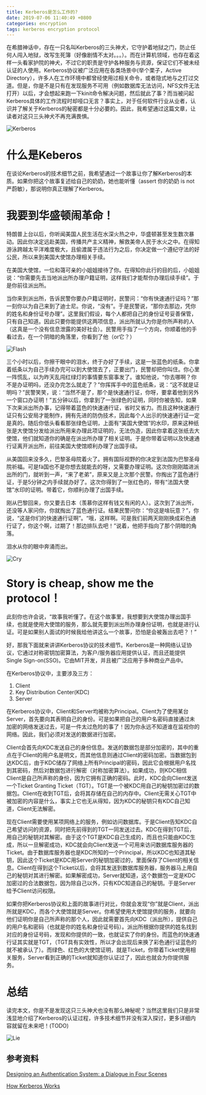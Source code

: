```yaml
---
title: Kerberos是怎么工作的?
date: 2019-07-06 11:40:49 +0800
categories: encryption
tags: kerberos encryption protocol
---
```

在希腊神话中，存在一只名叫Kerberos的三头神犬，它守护着地狱之门，防止任何人闯入地狱，改写生死簿（好像剧情不太对。。。）。而在计算机领域，也存在着这样一头看家护院的神犬，不过它的职责是守护各种服务与资源，保证它们不被未经认证的人使用。Kerberos协议被广泛应用在各类场景中(举个栗子，Active Directory），许多人在工作环境中都曾经使用过相关命令，或者隐式地与之打过交道。但是，你是不是只有在发现服务不可用（例如数据库无法访问，NFS文件无法打开）以后，才会想起来跑一下kinit命令解决问题，然后就此了事？而当被问起Kerberos具体的工作流程时却哑口无言？事实上，对于任何软件行业从业者，认识并了解关于Kerberos的秘密都是十分必要的。因此，我希望通过这篇文章，让读者对这只三头神犬不再充满畏惧。

![Kerberos](/assets/imgs/Kerberos/kerberos-log.jpg)

# 什么是Keberos

在谈论Kerberos的技术细节之前，我希望通过一个故事让你了解Kerberos的本质。如果你把这个故事复述给自己的奶奶，她也能听懂（assert 你的奶奶 is not 严蔚敏），那说明你真正理解了Kerberos。

# 我要到华盛顿闹革命！

特朗普上台以后，你听闻美国人民生活在水深火热之中，华盛顿甚至发生数次暴动。因此你决定远赴美国，传播共产主义精神，解救美帝人民于水火之中。在得知游泳跨越太平洋难度极大，且偷渡属于违法行为之后，你决定做一个遵纪守法的好公民，所以来到美国大使馆办理相关手续。

在美国大使馆，一位和蔼可亲的小姐姐接待了你。在得知你此行的目的后，小姐姐说：“你需要先去当地派出所办理户籍证明，这样我们才能帮你办理后续手续”。于是你前往派出所。

当你来到派出所，告诉民警你要办户籍证明时，民警问：“你有快速通行证吗？”那一刻你以为自己来到了迪士尼。你说，“没有”。于是民警说，“那你去那边，凭你的姓名和身份证号办理”。这里我们假设，每个人都把自己的身份证号妥善保管，只有自己知道。因此只要你能提供这两项信息，派出所就认为你是你所声称的人（这真是一个没有信息泄露的美好社会）。民警用手指了一个方向，你顺着他的手看过去，在一个阴暗的角落里，你看到了他（or它？）

![Flash](/assets/imgs/Kerberos/flash.jpg)

三个小时以后，你擦干眼中的泪水，终于办好了手续，这是一张蓝色的纸条。你拿着纸条以为自己手续办完可以到大使馆去了，正要出门，民警却把你叫住。你心里一阵慌乱，以为昨天乱闯红绿灯的事情要东窗事发了。谁知他说，“你去哪啊？你不是办证明吗，还没办完怎么就走了？”你挥挥手中的蓝色纸条，说：“这不就是证明吗？”民警笑笑，说：“当然不是了，那个是快速通行证，你呀，要拿着他到另外一个窗口办证明！”五分钟以后，你拿到了一张绿色的证明，同时你被告知，如果下次来派出所办事，记得带着蓝色的快速通行证，省时又省力。而且这种快速通行证只有公安局才能制作，拥有先进的防伪技术，因此每个人出示的快速通行证一定是真的。随后你低头看看那张绿色证明，上面有“美国大使馆”的水印，原来这种纸张是大使馆分发给派出所用来办理此项证明的，无法伪造，因此你拿着这张纸去大使馆，他们就知道你的确是在派出所办理了相关证明。于是你带着证明以及快速通行证离开派出所，前往美国大使馆顺利办理了出国手续。

从美国回来没多久，巴黎圣母院着火了。拥有国际视野的你决定到法国为巴黎圣母院祈福。可是fà国也不是你想去就能去的呀，又需要办理证明。这次你刚刚踏进派出所的门，就听到一声，“来了老弟”，原来又是上次那个民警。你掏出了蓝色通行证，于是5分钟之内手续就办好了。这次你得到了一张红色的，带有“法国大使馆”水印的证明。带着它，你顺利办理了出国手续。

刚从巴黎回来，你又要去日本（羡慕你这样有钱又有闲的人）。这次到了派出所，还没等人家问你，你就掏出了蓝色通行证。结果民警问你：“你这是啥玩意？”，你说，“这是你们的快速通行证啊”。“哦，这样啊。可是我们前两天刚刚换成彩色通行证了，你这个啊，过期了！那边排队去吧！”说着，他把手指向了那个阴暗的角落。

泪水从你的眼中奔涌而出。

![Cry](/assets/imgs/Kerberos/cry.jpg)

# Story is cheap, show me the protocol！

此刻你也许会说，“故事我听懂了。在这个故事里，我想要到大使馆办理出国手续，也就是使用大使馆的服务，那么就先要到派出所办理身份证明，也就是进行认证。可是如果别人面试的时候我给他讲这么一个故事，恐怕是会被轰出去吧？！”

好，那我下面就来讲讲Kerberos协议的技术细节。Kerberos是一种网络认证协议，它通过对称密钥加密算法，为客户/服务器应用提供认证，而且还能提供Single Sign-on(SSO)。它由MIT开发，并且被广泛应用于多种商业产品中。

在Kerberos协议中，主要涉及三方：

1. Client
1. Key Distribution Center(KDC)
1. Server

在Kerberos协议中，Client和Server均被称为Principal。Client为了使用某台Server，首先要向其表明自己的身份。可是如果把自己的用户名密码直接通过未加密的网络发送过去，可是一件太过危险的事了！因为你永远不知道谁在监视你的网络。因此，我们必须对发送的数据进行加密。

Client会首先向KDC发送自己的身份信息。发送的数据包是部分加密的，其中的重点在于Client的用户名是明文，而其他信息则通过Client的密码加密。当数据包到达KDC后，由于KDC储存了网络上所有Principal的密码，因此它会根据用户名找到其密码，然后对数据包进行解密（对称加密算法）。如果成功，则KDC相信Client是自己所声称的身份，因为它拥有正确的密码。此时，KDC会向Client发送一个Ticket Granting Ticket（TGT）。TGT是一个被KDC用自己的秘钥加密过的数据包。Client在收到TGT后，会将其存储在自己的内存中。Client无需关心TGT中被加密的内容是什么，事实上它也无从得知，因为KDC的秘钥只有KDC自己知道，Client无法解密。

现在Client需要使用某项网络上的服务，例如访问数据库。于是Client告知KDC自己希望访问的资源，同时把先前得到的TGT一同发送过去。KDC在得到TGT后，用自己的秘钥对其解密。由于这个TGT是KDC自己生成的，而且也只能由KDC生成，所以一旦解密成功，KDC就会向Client发送一个可用来访问数据库服务器的Ticket。由于数据库服务器也是KDC所知的一个Principal，所以KDC也知道其秘钥，因此这个Ticket是KDC用Server的秘钥加密过的，里面保存了Client的相关信息。Client在得到这个Ticket以后，会将其发送到数据库服务器，服务器马上用自己的秘钥对其进行解密。如果解密成功，Server就知道，这个数据包一定是KDC加密过的合法数据包，因为除自己以外，只有KDC知道自己的秘钥。于是Server给予Client访问权限。

如果你把Kerberos协议和上面的故事进行对比，你就会发现“你”就是Client，派出所就是KDC，而各个大使馆就是Server。你希望使用大使馆提供的服务，就要向他们证明你是自己所声称的那个人，因此就需要首先向KDC（派出所），提供自己的用户名和密码（也就是你的姓名和身份证号码）。派出所根据你提供的姓名找到对应的身份证号码，发现和你提供的一致，也就证实了你的身份。而蓝色的快速通行证其实就是TGT，（TGT具有实效性，所以才会出现后来换了彩色通行证蓝色的就不被承认了）。而绿色、红色的大使馆证明，就是Ticket，你带着Ticket使用相关服务，Server看到正确的Ticket就知道你认证过了，因此也就会为你提供服务。

# 总结

读完本文，你是不是发现这只三头神犬也没有那么神秘呢？当然这里我们只是非常浅显地介绍了Kerberos的认证过程，许多技术细节并没有深入探讨，更多详细内容就留在未来吧！(TODO)

![Lie](/assets/imgs/Kerberos/lie.PNG)

## 参考资料

[Designing an Authentication System: a Dialogue in Four Scenes](https://web.mit.edu/kerberos/dialogue.html)

[How Kerberos Works](https://www.youtube.com/watch?v=kp5d8Yv3-0c)
